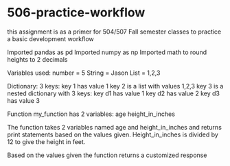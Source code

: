 # 506-practice-workflow
this assignment is as a primer for 504/507 Fall semester classes to practice a basic development workflow

Imported pandas as pd
Imported numpy as np
Imported math to round heights to 2 decimals

Variables used:
number = 5
String = Jason
List = 1,2,3

Dictionary:
3 keys:
key 1 has value 1
key 2 is a list with values 1,2,3
key 3 is a nested dictionary with 3 keys:
key d1 has value 1
key d2 has value 2
key d3 has value 3

Function my_function has 2 variables:
age
height_in_inches

The function takes 2 variables named age and height_in_inches and returns print statements based on the values given.  Height_in_inches is divided by 12 to give the height in feet.

Based on the values given the function returns a customized response




